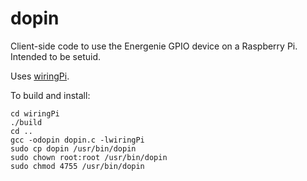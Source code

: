 # dopin  
Client-side code to use the Energenie GPIO device on a Raspberry Pi. Intended to be setuid.

Uses [wiringPi](http://wiringpi.com/).

To build and install:

    cd wiringPi
    ./build
    cd ..
    gcc -odopin dopin.c -lwiringPi
    sudo cp dopin /usr/bin/dopin
    sudo chown root:root /usr/bin/dopin
    sudo chmod 4755 /usr/bin/dopin